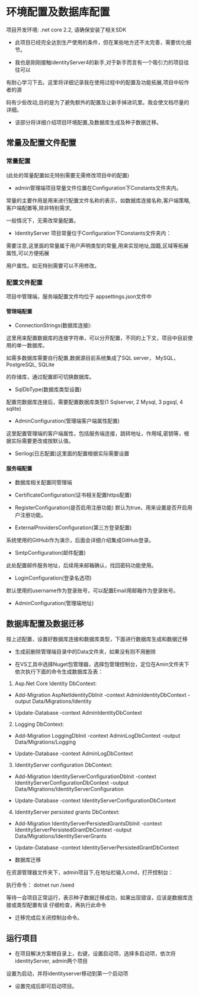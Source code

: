 # 环境配置及数据库配置

项目开发环境: .net core 2.2, 请确保安装了相关SDK

* 此项目已经完全达到生产使用的条件，但在某些地方还不太完善，需要优化细节。

* 我也是刚刚接触identityServer4的新手,对于新手而言有一个吸引力的项目往往可以

有耐心学习下去。这里将详细记录我在使用过程中的配置及功能拓展,项目中较作者的源

码有少些改动,目的是为了避免额外的配置及让新手掉进坑里。我会使文档尽量的详细。

* 该部分将详细介绍项目环境配置,及数据库生成及种子数据迁移。

## 常量及配置文件配置

### 常量配置

(此处的常量配置如无特别需要无需修改项目中的配置)

* admin管理端项目常量文件位置在Configuration下Constants文件夹内。

常量的主要作用是用来进行配置文件名称的表示，如数据库连接名称,客户端策略,客户端配置等,除非特别需求,

一般情况下，无需改常量配置。

* IdentityServer 项目常量位于Configuration下Constants文件夹内：

需要注意,这里面的常量属于用户声明类型的常量,用来实现地址,国籍,区域等拓展属性,可以方便拓展

用户属性。如无特别需要可以不用修改。

### 配置文件配置

项目中管理端，服务端配置文件均位于 appsettings.json文件中

#### 管理端配置

*  ConnectionStrings(数据库连接):

这里用来配置数据库的连接字符串，可以分开配置，不同的上下文，项目中目前使用的单一数据库。

如需多数据库需要自行配置,数据源目前系统集成了SQL server， MySQL， PostgreSQL, SQLite

的存储库，通过配置即可切换数据库。

* SqlDbType(数据库类型设置)

配置完数据库连接后，需要配置数据库类型(1 Sqlserver, 2 Mysql,  3 pgsql, 4 sqlite)

* AdminConfiguration(管理端客户端属性配置)

这里配置管理端的客户端属性，包括服务端连接，跳转地址，作用域,密钥等，根据实际需要更改或按默认值。

* Serilog(日志配置)这里面的配置根据实际需要设置

#### 服务端配置

* 数据库相关配置同管理端

* CertificateConfiguration(证书相关配置https配置)

* RegisterConfiguration(是否启用注册功能)
默认为true，用来设置是否开启用户注册功能。

* ExternalProvidersConfiguration(第三方登录配置)

系统使用的GitHub作为演示，后面会详细介绍集成GitHub登录。

* SmtpConfiguration(邮件配置)

此处配置邮件服务地址，后续用来邮箱确认，找回密码功能使用。

* LoginConfiguration(登录名选项)

默认使用的username作为登录账号，可以配置Email用邮箱作为登录账号。

* AdminConfiguration(管理端地址)

## 数据库配置及数据迁移

按上述配置，设置好数据库连接和数据库类型，下面进行数据库生成和数据迁移

* 生成前删除管理端目录中的Data文件夹，如果没有则不用删除

* 在VS工具中选择Nuget包管理器，选择包管理控制台，定位在Amin文件夹下依次执行下面的命令生成数据库及表：

1. Asp.Net Core Identity DbContext:

- Add-Migration AspNetIdentityDbInit -context AdminIdentityDbContext -output Data/Migrations/Identity

- Update-Database -context AdminIdentityDbContext

2. Logging DbContext:

- Add-Migration LoggingDbInit -context AdminLogDbContext -output Data/Migrations/Logging

- Update-Database -context AdminLogDbContext

3. IdentityServer configuration DbContext:

- Add-Migration IdentityServerConfigurationDbInit -context IdentityServerConfigurationDbContext -output Data/Migrations/IdentityServerConfiguration

- Update-Database -context IdentityServerConfigurationDbContext

4. IdentityServer persisted grants DbContext:

- Add-Migration IdentityServerPersistedGrantsDbInit -context IdentityServerPersistedGrantDbContext -output Data/Migrations/IdentityServerGrants

- Update-Database -context IdentityServerPersistedGrantDbContext


* 数据库迁移

在资源管理器文件夹下，admin项目下,在地址栏输入cmd，打开控制台：

执行命令： dotnet run /seed

等待一会项目正常运行，表示种子数据迁移成功，如果出现错误，应该是数据库连接或类型配置有误
仔细检查，再执行此命令

* 迁移完成后关闭控制台命令。

## 运行项目

* 在项目解决方案根目录上，右键，设置启动项，选择多启动项，依次将identityServer, admin两个项目

设置为启动，并将identityserver移动到第一个启动项

* 设置完成后即可启动项目。
